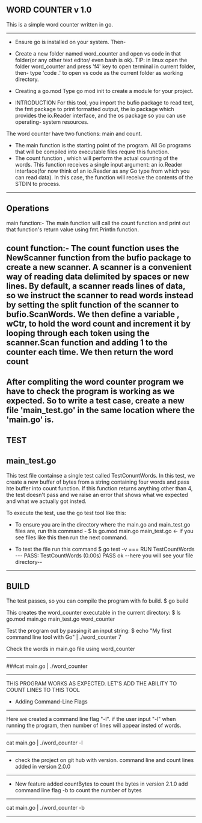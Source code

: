 WORD COUNTER v 1.0
------------

This is a simple word counter written in go.
-----------  -----------   ------- ---------
* Ensure go is installed on your system. Then-
* Create a new folder named word_counter and open vs code in that folder(or any other text editor/ even bash is ok).
TIP: in linux open the folder word_counter and press 'f4' key to open terminal in current folder, then-
type 'code .' to open vs code as the current folder as working directory.

* Creating a go.mod
Type go mod init to create a module for your project.

* INTRODUCTION
For this tool, you import the bufio package to read text, the fmt package to print formatted output,
the io package which provides the io.Reader interface, and the os package so you can use operating-
system resources.

The word counter have two functions: main and count.
* The main function is the starting point of the program. All Go programs that will be
compiled into executable files requre this function.
* The count function , which will perform the actual counting of the words. This function receives
a single input argument: an io.Reader interface(for now think of an io.Reader as any Go type from which 
you can read data). In this case, the function will receive the contents of the STDIN to process.
-------------------------------------------------------------------------------------------------

Operations
----------

main function:-
The main function will call the count function and print out that function's return value using fmt.Println function.

count function:-
The count function uses the NewScanner function from the bufio package to create a new scanner. A scanner is a
convenient way of reading data delimited by spaces or new lines. By default, a scanner reads lines of data,
so we instruct the scanner to read words instead by setting the split function of the scanner to bufio.ScanWords.
We then define a variable , wCtr, to hold the word count and increment it by looping through each token using the
scanner.Scan function and adding 1 to the counter each time. We then return the word count
----------------------------------------------------------------------------------------------------
After compliting the word counter program we have to check the program is working as we expected.
So to write a test case, create a new file 'main_test.go' in the same location where the 'main.go' is.
----------------------------------------------------------------------------------------------------

TEST
----
main_test.go
------------
This test file containse a single test called TestConuntWords. In this test, we create a new buffer of bytes from
a string containing four words and pass hte buffer into count function. If this function returns anything other than 4,
the test doesn't pass and we raise an error that shows what we expected and what we actually got insted.

To execute the test, use the go test tool like this:

* To ensure you are in the directory where the main.go and main_test.go files are, run this command -
$ ls
go.mod   main.go   main_test.go  <- if you see files like this then run the next command.

* To test the file run this command
$ go test -v
 === RUN   TestCountWords
 --- PASS: TestCountWords (0.00s)
PASS
ok  --here you will see your file directory--
--------------------------------------------------------------------------------------------------------

BUILD
-----
The test passes, so you can compile the program with fo build.
$ go build

This creates the word_counter executable in the current directory:
$ ls
go.mod  main.go  main_test.go  word_counter

Test the program out by passing it an input string:
$ echo "My first command line tool with Go" | ./word_counter
7

Check the words in main.go file using word_counter
**********************************************************************************************************
###cat main.go | ./word_counter
**********************************************************************************************************
THIS PROGRAM WORKS AS EXPECTED. LET'S ADD THE ABILITY TO COUNT LINES TO THIS TOOL

* Adding Command-Line Flags
----------------------------
Here we created a command line flag "-l".
if the user input "-l" when running the program, then number of lines will appear insted of words.
**********************************************************************************************************
cat main.go | ./word_counter -l
**********************************************************************************************************

* check the project on git hub with version.
  command line and count lines added in version 2.0.0

------------------------------------------------------------------------------------------------------------
* New feature added countBytes to count the bytes in version 2.1.0
add command line flag -b to count the number of bytes
**********************************************************************************************************
cat main.go | ./word_counter -b
**********************************************************************************************************


